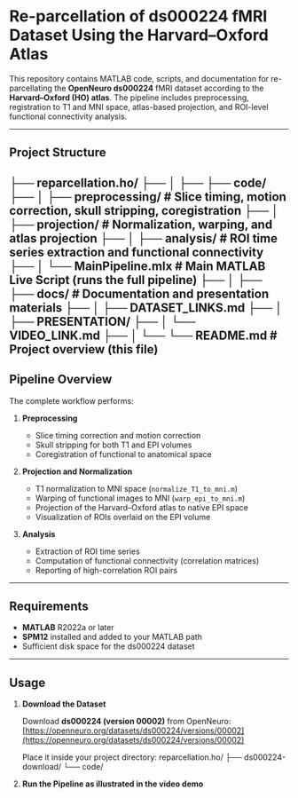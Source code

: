 # Re-parcellation of ds000224 fMRI Dataset Using the Harvard–Oxford Atlas

This repository contains MATLAB code, scripts, and documentation for re-parcellating
the **OpenNeuro ds000224** fMRI dataset according to the **Harvard–Oxford (HO) atlas**.
The pipeline includes preprocessing, registration to T1 and MNI space,
atlas-based projection, and ROI-level functional connectivity analysis.

---

## Project Structure
├── reparcellation.ho/
├── │
├── ├── code/
├── │ ├── preprocessing/ # Slice timing, motion correction, skull stripping, coregistration
├── │ ├── projection/ # Normalization, warping, and atlas projection
├── │ ├── analysis/ # ROI time series extraction and functional connectivity
├── │ └── MainPipeline.mlx # Main MATLAB Live Script (runs the full pipeline)
├── │
├── ├── docs/ # Documentation and presentation materials
├── │ ├── DATASET_LINKS.md
├── │ ├── PRESENTATION/
├── │ └── VIDEO_LINK.md
├── │
└── └── README.md # Project overview (this file)
---

## Pipeline Overview

The complete workflow performs:

1. **Preprocessing**  
   - Slice timing correction and motion correction  
   - Skull stripping for both T1 and EPI volumes  
   - Coregistration of functional to anatomical space  

2. **Projection and Normalization**  
   - T1 normalization to MNI space (`normalize_T1_to_mni.m`)  
   - Warping of functional images to MNI (`warp_epi_to_mni.m`)  
   - Projection of the Harvard–Oxford atlas to native EPI space  
   - Visualization of ROIs overlaid on the EPI volume  

3. **Analysis**  
   - Extraction of ROI time series  
   - Computation of functional connectivity (correlation matrices)  
   - Reporting of high-correlation ROI pairs  

---

## Requirements

- **MATLAB** R2022a or later  
- **SPM12** installed and added to your MATLAB path  
- Sufficient disk space for the ds000224 dataset

---

## Usage

1. **Download the Dataset**

   Download **ds000224 (version 00002)** from OpenNeuro:  
   [https://openneuro.org/datasets/ds000224/versions/00002](https://openneuro.org/datasets/ds000224/versions/00002)

   Place it inside your project directory:
reparcellation.ho/
├── ds000224-download/
└── code/

2. **Run the Pipeline as illustrated in the video demo**

